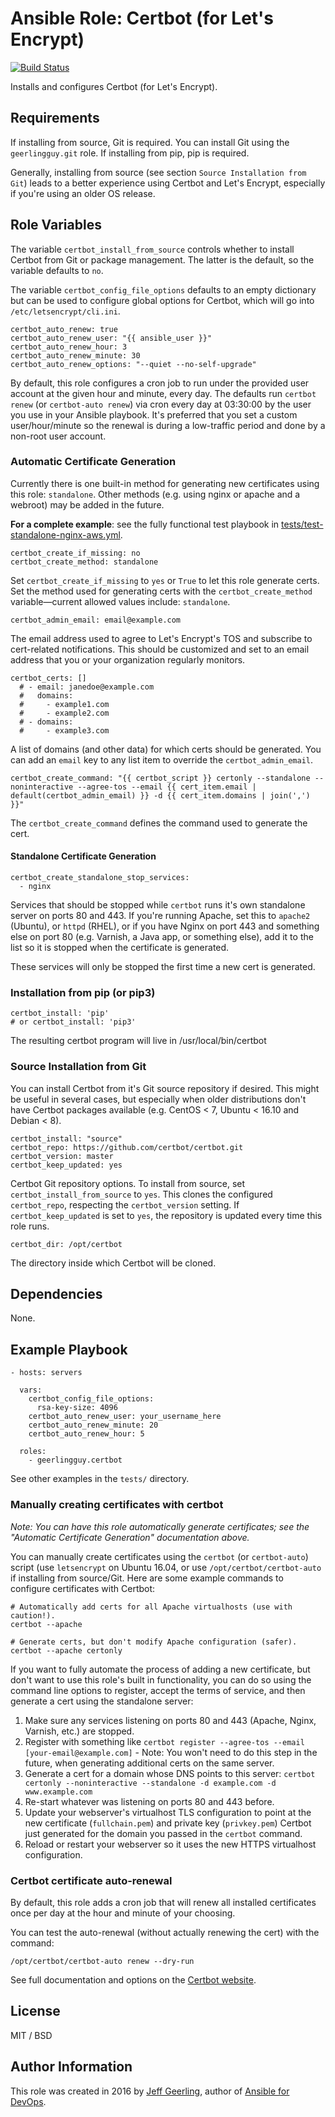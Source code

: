 # Ansible Role: Certbot (for Let's Encrypt)

[![Build Status](https://travis-ci.org/geerlingguy/ansible-role-certbot.svg?branch=master)](https://travis-ci.org/geerlingguy/ansible-role-certbot)

Installs and configures Certbot (for Let's Encrypt).

## Requirements

If installing from source, Git is required. You can install Git using the `geerlingguy.git` role.
If installing from pip, pip is required.

Generally, installing from source (see section `Source Installation from Git`) leads to a better experience using Certbot and Let's Encrypt, especially if you're using an older OS release.

## Role Variables

The variable `certbot_install_from_source` controls whether to install Certbot from Git or package management. The latter is the default, so the variable defaults to `no`.

The variable `certbot_config_file_options` defaults to an empty dictionary but can be used to configure global options for Certbot, which will go into `/etc/letsencrypt/cli.ini`.

    certbot_auto_renew: true
    certbot_auto_renew_user: "{{ ansible_user }}"
    certbot_auto_renew_hour: 3
    certbot_auto_renew_minute: 30
    certbot_auto_renew_options: "--quiet --no-self-upgrade"

By default, this role configures a cron job to run under the provided user account at the given hour and minute, every day. The defaults run `certbot renew` (or `certbot-auto renew`) via cron every day at 03:30:00 by the user you use in your Ansible playbook. It's preferred that you set a custom user/hour/minute so the renewal is during a low-traffic period and done by a non-root user account.

### Automatic Certificate Generation

Currently there is one built-in method for generating new certificates using this role: `standalone`. Other methods (e.g. using nginx or apache and a webroot) may be added in the future.

**For a complete example**: see the fully functional test playbook in [tests/test-standalone-nginx-aws.yml](tests/test-standalone-nginx-aws.yml).

    certbot_create_if_missing: no
    certbot_create_method: standalone

Set `certbot_create_if_missing` to `yes` or `True` to let this role generate certs. Set the method used for generating certs with the `certbot_create_method` variable—current allowed values include: `standalone`.

    certbot_admin_email: email@example.com

The email address used to agree to Let's Encrypt's TOS and subscribe to cert-related notifications. This should be customized and set to an email address that you or your organization regularly monitors.

    certbot_certs: []
      # - email: janedoe@example.com
      #   domains:
      #     - example1.com
      #     - example2.com
      # - domains:
      #     - example3.com

A list of domains (and other data) for which certs should be generated. You can add an `email` key to any list item to override the `certbot_admin_email`.

    certbot_create_command: "{{ certbot_script }} certonly --standalone --noninteractive --agree-tos --email {{ cert_item.email | default(certbot_admin_email) }} -d {{ cert_item.domains | join(',') }}"

The `certbot_create_command` defines the command used to generate the cert.

#### Standalone Certificate Generation

    certbot_create_standalone_stop_services:
      - nginx

Services that should be stopped while `certbot` runs it's own standalone server on ports 80 and 443. If you're running Apache, set this to `apache2` (Ubuntu), or `httpd` (RHEL), or if you have Nginx on port 443 and something else on port 80 (e.g. Varnish, a Java app, or something else), add it to the list so it is stopped when the certificate is generated.

These services will only be stopped the first time a new cert is generated.

### Installation from pip (or pip3)

    certbot_install: 'pip'
    # or certbot_install: 'pip3'

The resulting certbot program will live in /usr/local/bin/certbot

### Source Installation from Git

You can install Certbot from it's Git source repository if desired. This might be useful in several cases, but especially when older distributions don't have Certbot packages available (e.g. CentOS < 7, Ubuntu < 16.10 and Debian < 8).

    certbot_install: "source"
    certbot_repo: https://github.com/certbot/certbot.git
    certbot_version: master
    certbot_keep_updated: yes

Certbot Git repository options. To install from source, set `certbot_install_from_source` to `yes`. This clones the configured `certbot_repo`, respecting the `certbot_version` setting. If `certbot_keep_updated` is set to `yes`, the repository is updated every time this role runs.

    certbot_dir: /opt/certbot

The directory inside which Certbot will be cloned.

## Dependencies

None.

## Example Playbook

    - hosts: servers
    
      vars:
        certbot_config_file_options:
          rsa-key-size: 4096
        certbot_auto_renew_user: your_username_here
        certbot_auto_renew_minute: 20
        certbot_auto_renew_hour: 5

      roles:
        - geerlingguy.certbot

See other examples in the `tests/` directory.

### Manually creating certificates with certbot

_Note: You can have this role automatically generate certificates; see the "Automatic Certificate Generation" documentation above._

You can manually create certificates using the `certbot` (or `certbot-auto`) script (use `letsencrypt` on Ubuntu 16.04, or use `/opt/certbot/certbot-auto` if installing from source/Git. Here are some example commands to configure certificates with Certbot:

    # Automatically add certs for all Apache virtualhosts (use with caution!).
    certbot --apache

    # Generate certs, but don't modify Apache configuration (safer).
    certbot --apache certonly

If you want to fully automate the process of adding a new certificate, but don't want to use this role's built in functionality, you can do so using the command line options to register, accept the terms of service, and then generate a cert using the standalone server:

  1. Make sure any services listening on ports 80 and 443 (Apache, Nginx, Varnish, etc.) are stopped.
  2. Register with something like `certbot register --agree-tos --email [your-email@example.com]`
    - Note: You won't need to do this step in the future, when generating additional certs on the same server.
  3. Generate a cert for a domain whose DNS points to this server: `certbot certonly --noninteractive --standalone -d example.com -d www.example.com`
  4. Re-start whatever was listening on ports 80 and 443 before.
  5. Update your webserver's virtualhost TLS configuration to point at the new certificate (`fullchain.pem`) and private key (`privkey.pem`) Certbot just generated for the domain you passed in the `certbot` command.
  6. Reload or restart your webserver so it uses the new HTTPS virtualhost configuration.

### Certbot certificate auto-renewal

By default, this role adds a cron job that will renew all installed certificates once per day at the hour and minute of your choosing.

You can test the auto-renewal (without actually renewing the cert) with the command:

    /opt/certbot/certbot-auto renew --dry-run

See full documentation and options on the [Certbot website](https://certbot.eff.org/).

## License

MIT / BSD

## Author Information

This role was created in 2016 by [Jeff Geerling](https://www.jeffgeerling.com/), author of [Ansible for DevOps](https://www.ansiblefordevops.com/).
